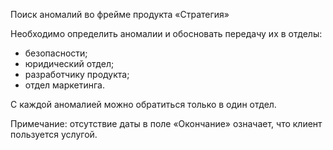 Поиск аномалий во фрейме продукта «Стратегия»

Необходимо определить аномалии и обосновать передачу их в отделы:
- безопасности;
- юридический отдел;
- разработчику продукта;
- отдел маркетинга. 

С каждой аномалией можно обратиться только в один отдел.

Примечание: отсутствие даты в поле «Окончание» означает, что клиент пользуется услугой.
